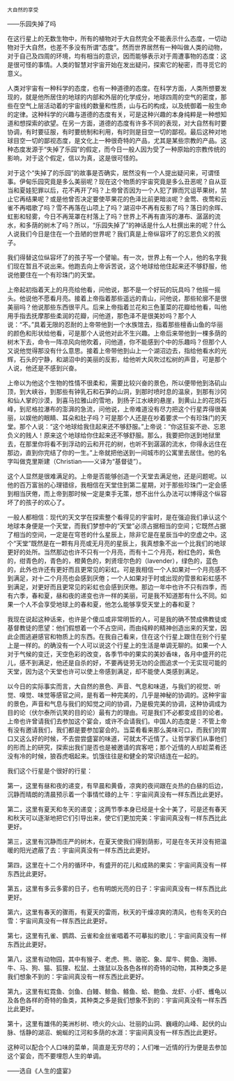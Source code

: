     大自然的享受 

   ——乐园失掉了吗

   在这行星上的无数生物中，所有的植物对于大自然完全不能表示什么态度，一切动物对于大自然，也差不多没有所谓“态度”。然而世界居然有一种叫做人类的动物，对于自己及四周的环境，均有相当的意识，因而能够表示对于周遭事物的态度：这是很可怪的事情。人类的智慧对宇宙开始在发出疑问，探索它的秘密，而寻觅它的意义。

   人类对宇宙有一种科学的态度，也有一种道德的态度。在科学方面，人类所想要发现的，就是他所居住的地球的内部和外层的化学成分，地球四周的空气的密度，那些在空气上层活动着的宇宙线的数量和性质，山与石的构成，以及统御着一般生命的定律。这种科学的兴趣与道德的态度有关，可是这种兴趣的本身纯粹是一种想知道和想探索的欲望。在另一方面，道德的态度有许多不同的表现，对大自然有时要协调，有时要征服，有时要统制和利用，有时则是目空一切的鄙视。最后这种对地球目空一切的鄙视态度，是文化上一种很奇特的产品，尤其是某些宗教的产品。这种态度发源于“失掉了乐园”的假定，而今日一般人因为受了一种原始的宗教传统的影响，对于这个假定，信以为真，这是很可怪的。

   对于这个“失掉了的乐园”的故事是否确实，居然没有一个人提出疑问来，可谓怪事。伊甸乐园究竟是多么美丽呢？现在这个物质的宇宙究竟是多么丑恶呢？自从亚当和夏娃犯罪以后，花不再开了吗？上帝曾否因为一个人犯了罪而咒诅苹果树，禁止它再结果呢？或是他曾否决定要使苹果花的色泽比前更暗淡呢？金莺、夜莺和云雀不再唱歌了吗？雪不再落在山项上了吗？湖沼中不再有反影了吗？落日的余晖、虹影和轻雾，今日不再笼罩在村落上了吗？世界上不再有直泻的瀑布、潺潺的流水，和多荫的树木了吗？所以，“乐园失掉了”的神话是什么人杜撰出来的呢？什么人说我们今日是住在一个丑陋的世界呢？我们真是上帝纵容坏了的忘恩负义的孩子。

   我们得替这位纵容坏了的孩子写一个譬喻。有一次，世界上有一个人，他的名字我们现在暂且不说出来。他跑去向上帝诉苦说，这个地球给他住起来还不够舒服，他说他要住在一个有珍珠门的天堂。

   上帝起初指着天上的月亮给他看，问他说，那不是一个好玩的玩具吗？他摇一摇头。他说他不愿看月亮。接着上帝指着那些遥远的青山，问他说，那些轮廓不是很美丽吗？他说那些东西很平凡。后来上帝指着兰花和三色堇菜的花瓣给他看，叫他用手指去抚摩那些柔润的花瓣，问他道，那色泽不是很美妙吗？那个人说：“不。”具着无限的忍耐的上帝带他到一个水族馆去，指着那些檀香山鱼的华丽的颜色和形状给他看，可是那个人说他对此不生兴趣。上帝后来带他到一棵多荫的树木下去，命令一阵凉风向他吹着，问他道，你不能感到个中的乐趣吗？但那个人又说他觉得那没有什么意思。接着上帝带他到山上一个湖沼边去，指给他看水的光辉，石头的宁静，和湖沼中的美丽的反影，给他听大风吹过松树的声音，可是那个人说，他还是不感到兴奋。

   上帝以为他这个生物的性情不很柔和，需要比较兴奋的景色，所以便带他到洛矶山顶，到大峡谷，到那些有钟乳石和石笋的山洞，到那时喷时息的温泉，到那有沙冈和仙人掌的沙漠，到喜马拉雅山的雪地，到扬子江水峡的悬崖，到黄山上的花岗石峰，到尼格拉瀑布的澎湃的急流，问他说，上帝难道没有尽力把这个行星弄得很美丽，以娱他的眼睛、耳朵和肚子吗？可是那个人还是在吵着要求一个有珍珠门的天堂。那个人说：“这个地球给我住起来还不够舒服。”上帝说：“你这狂妄不逊、忘恩负义的贱人！原来这个地球给你住起来还不够舒服。那么，我要把你送到地狱里去，在那里你将看不到浮动的云和开花的树，也听不到潺潺的流水，你得永远住在那边，直到你完结了你的一生。”上帝就把他送到一间城市的公寓里去居住。他的名字叫做克里斯建（Christian——义译为“基督徒”）。

   这个人显然是很难满足的。上帝是否能够创造一个天堂去满足他，还是问题呢。以他的百万富翁的心理错综，我相信在天堂住到第二星期，对于那些珍珠门一定会感到相当厌倦，而上帝到那时候一定是束手无策，想不出什么办法可以博得这个纵容坏了的孩子的欢心了。

   一般人都相信：现代的天文学在探索整个看得见的宇宙时，是在强迫我们承认这个地球本身便是一个天堂，而我们梦想中的“天堂”必须占据相当的空间；它既然占据了相当的空间，一定是在穹苍的什么星辰上，除非它是在星辰当中的空虚之中。这个“天堂”既然是在一颗有月亮或无月亮的星辰上，我真想象不出一个比我们的地球更好的处所。当然那边也许不只有一个月亮，而有十二个月亮，粉红色的，紫色的，绀青色的，青色的，橙黄色的，刺贤垤尔色的（lavender），绿色的，蓝色的，此外也许还有更好而且更常见的彩虹。可是我相信一个人如果对一个月亮感不到满足，对十二个月亮也会感到厌倦；一个人如果对于时或出现的雪景和彩虹感不到满足，对更好而且更常见的彩虹也会感到厌倦。那边一年中也许不只有四季，而有六季，春和夏，昼和夜的递变也许一样的美丽，可是我不知道那有什么不同。如果一个人不会享受地球上的春和夏，他怎么能够享受天堂上的春和夏？

   我现在说起这种话来，也许是个傻瓜或非常明哲的人，可是我的确不赞成佛教徒或基督教徒的愿望：他们假想着一个不占空间，而由纯粹的精神创造出来的天堂，因此企图逃避感官和物质上的东西。在我自己看来，住在这个行星上跟住在别个行星上是一样的。的确没有一个人可以说这个行星上的生活是单调无聊的。如果一个人对于气候的变迁，天空色彩的改变，各季节中的果实的美妙香味，各月中盛开的花儿，感不到满足，他还是自杀的好，不要再徒劳无功的企图追求一个无实现可能的天堂，因为这个天堂也许可以使上帝感到满足，却不能使人类感到满足。

   以今日的实际事实而言，大自然的景色、声音、气息和味道，与我们的视觉、听觉、嗅觉、味觉等感官之间，是有着一种完美的，几乎是神秘的协调的。这种宇宙的景色，声音和气息与我们的知觉之间的协调，乃是极完美的协调，这种协调成为目的论（伏尔泰所讥笑的目的论）最有力的理由。可是我们不必都变成目的论者。上帝也许曾请我们去参加这个宴会，或许不会请我们。中国人的态度是：不管上帝有没有邀请我们，我们都是要参加宴会的。当菜肴看来那么美味可口，而我们的胃口又这么好的时候，不去尝尝盛宴的味道，可就太不近情了。让哲学家们从事他们的形而上的研究，探索出我们是否也是被邀请的宾客吧；那个近情的人却趁菜肴还没有冷的时候，狼吞虎咽起来。饥饿往往是和健全的常识结连在一起的。

   我们这个行星是个很好的行星：

   第一，这里有昼和夜的递变，有早晨和黄昏，凉爽的夜间跟在炎热的白昼的后边，沉静而晴朗的清晨预示着一个事情忙碌的上午：宇宙间真没有一样东西比此更好。

   第二，这里有夏天和冬天的递变；这两节季本身已经是十全十美了，可是还有春天和秋天可以逐渐地把它们引导出来，使它们更加完美：宇宙间真没有一样东西比此更好。

   第三，这里有沉静而庄严的树木，在夏天使我们得到荫影，可是在冬天并没有把温暖的阳光遮蔽了去：宇宙间真没有一样东西比此更好。

   第四，这里在十二个月的循环中，有盛开的花儿和成熟的果实：宇宙间真没有一样东西比此更好。

   第五，这里有多云多雾的日子，也有明朗光亮的日子：宇宙间真没有一样东西比此更好。

   第六，这里有春天的骤雨，有夏天的雷雨，秋天的干燥凉爽的清风，也有冬天的白雪：宇宙间真没有一样东西比此更好。

   第七，这里有孔雀、鹦鹉、云雀和金丝雀唱着不可摹拟的歌儿：宇宙间真没有一样东西比此更好。

   第八，这里有动物园，其中有猴子、老虎、熊、骆驼、象、犀牛、鳄鱼、海狮、牛、马、狗、猫、狐狸、松鼠、土拨鼠以及各色各样的奇特的动物，其种类之多是我们想象不到的：宇宙间真没有一样东西比此更好。

   第九，这里有虹霓鱼、剑鱼、白鳗、鲸鱼、鲦鱼、蛤、鲍鱼、龙虾、小虾、蠖龟以及各色各样的奇特的鱼类，其种类之多是我们想象不到的：宇宙间真没有一样东西比此更好。

   第十，这里有雄伟的美洲杉树、喷火的火山、壮丽的山洞、巍峨的山峰、起伏的山脉、恬静的湖沼、蜿蜒的江河和多荫的水涯：宇宙间真没有一样东西比此更好。

   这种可以配合个人口味的菜单，简直是无穷尽的；人们唯一近情的行为便是去参加这个宴会，而不要埋怨人生的单调。

   ——选自《人生的盛宴》

